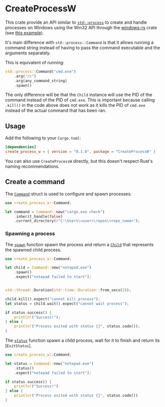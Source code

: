 # CreateProcessW

This crate provide an API similar to [`std::process`][std-process] to create
and handle processes on Windows using the Win32 API through the
[windows-rs][windows-rs] crate (see [this example][create-processes-example]).

[std-process]: https://doc.rust-lang.org/std/process/index.html
[windows-rs]: https://github.com/microsoft/windows-rs
[create-processes-example]: https://docs.microsoft.com/en-us/windows/win32/procthread/creating-processes

It's main difference with `std::process::Command` is that it allows running
a command string instead of having to pass the command executable and the
arguments separately.

This is equivalent of running:

```rust
std::process::Command("cmd.exe")
    .arg("/c")
    .arg(any_command_string)
    .spawn()
```

The only difference will be that the `Child` instance will use the PID of
the command instead of the PID of `cmd.exe`. This is important because
calling `.kill()` in the code above does not work as it kills the PID
of `cmd.exe` instead of the actual command that has been ran.

## Usage

Add the following to your `Cargo.toml`:

```toml
[dependencies]
create_process_w = { version = "0.1.0", package = "CreateProcessW" }
```

You can also use `CreateProcessW` directly, but this doesn't respect Rust's
naming recommendations.

## Create a command

The [`Command`] struct is used to configure and spawn processes:

```rust
use create_process_w::Command;

let command = Command::new("cargo.exe check")
    .inherit_handle(false)
    .current_directory(r"C:\Users\<user>\repos\<repo_name>");
```

### Spawning a process

The [`spawn`][Command::spawn] function spawn the process and return a [`Child`] that
represents the spawned child process.

```rust
use create_process_w::Command;

let child = Command::new("notepad.exe")
    .spawn()
    .expect("notepad failed to start");


std::thread::Duration(std::time::Duration::from_secs(2));

child.kill().expect("cannot kill process");
let status = child.wait().expect("cannot wait process");

if status.success() {
    println!("Success!");
} else {
    println!("Process exited with status {}", status.code());
}
```

The [`status`][Command::status] function spawn a child process, wait for it to finish and
return its [`ExitStatus`].

```rust
use create_process_w::Command;

let status = Command::new("notepad.exe")
    .status()
    .expect("notepad failed to start");

if status.success() {
    println!("Success!")
} else {
    println!("Process exited with status {}", status.code())
}
```

[`Command`]: https://docs.rs/CreateProcessW/latest/CreateProcessW/struct.Command.html
[`Child`]: https://docs.rs/CreateProcessW/latest/CreateProcessW/struct.Child.html
[Command::spawn]: https://docs.rs/CreateProcessW/latest/CreateProcessW/struct.Command.html#method.spawn
[Command::status]: https://docs.rs/CreateProcessW/latest/CreateProcessW/struct.Command.html#method.status
